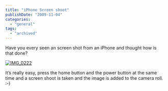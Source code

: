 ```yaml
---
title: "iPhone Screen shoot"
publishDate: "2009-11-04"
categories: 
  - "general"
tags:
  - "archived"
---
```


Have you every seen an screen shot from an iPhone and thought how is that done?

[![IMG_0222](https://ramberlinggeek.co.uk/wp-content/uploads/2009/11/img_0222_thumb.png "IMG_0222")](https://ramberlinggeek.co.uk/wp-content/uploads/2009/11/img_0222.png) 

It’s really easy, press the home button and the power button at the same time and a screen shoot is taken and the image is added to the camera roll. :-)
